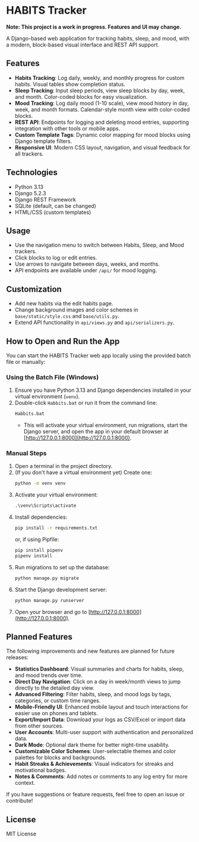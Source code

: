 # HABITS Tracker

**Note: This project is a work in progress. Features and UI may change.**

A Django-based web application for tracking habits, sleep, and mood, with a modern, block-based visual interface and REST API support.

## Features

- **Habits Tracking**: Log daily, weekly, and monthly progress for custom habits. Visual tables show completion status.
- **Sleep Tracking**: Input sleep periods, view sleep blocks by day, week, and month. Color-coded blocks for easy visualization.
- **Mood Tracking**: Log daily mood (1-10 scale), view mood history in day, week, and month formats. Calendar-style month view with color-coded blocks.
- **REST API**: Endpoints for logging and deleting mood entries, supporting integration with other tools or mobile apps.
- **Custom Template Tags**: Dynamic color mapping for mood blocks using Django template filters.
- **Responsive UI**: Modern CSS layout, navigation, and visual feedback for all trackers.

## Technologies

- Python 3.13
- Django 5.2.3
- Django REST Framework
- SQLite (default, can be changed)
- HTML/CSS (custom templates)

## Usage

- Use the navigation menu to switch between Habits, Sleep, and Mood trackers.
- Click blocks to log or edit entries.
- Use arrows to navigate between days, weeks, and months.
- API endpoints are available under `/api/` for mood logging.

## Customization

- Add new habits via the edit habits page.
- Change background images and color schemes in `base/static/style.css` and `base/utils.py`.
- Extend API functionality in `api/views.py` and `api/serializers.py`.

## How to Open and Run the App

You can start the HABITS Tracker web app locally using the provided batch file or manually:

### Using the Batch File (Windows)
1. Ensure you have Python 3.13 and Django dependencies installed in your virtual environment (`venv`).
2. Double-click `Habbits.bat` or run it from the command line:
   ```bat
   Habbits.bat
   ```
   - This will activate your virtual environment, run migrations, start the Django server, and open the app in your default browser at [http://127.0.0.1:8000](http://127.0.0.1:8000).

### Manual Steps
1. Open a terminal in the project directory.
2. (If you don't have a virtual environment yet) Create one:
   ```bat
   python -m venv venv
   ```
3. Activate your virtual environment:
   ```bat
   .\venv\Scripts\activate
   ```
4. Install dependencies:
   ```bat
   pip install -r requirements.txt
   ```
   or, if using Pipfile:
   ```bat
   pip install pipenv
   pipenv install
   ```
5. Run migrations to set up the database:
   ```bat
   python manage.py migrate
   ```
6. Start the Django development server:
   ```bat
   python manage.py runserver
   ```
7. Open your browser and go to [http://127.0.0.1:8000](http://127.0.0.1:8000).


## Planned Features

The following improvements and new features are planned for future releases:

- **Statistics Dashboard**: Visual summaries and charts for habits, sleep, and mood trends over time.
- **Direct Day Navigation**: Click on a day in week/month views to jump directly to the detailed day view.
- **Advanced Filtering**: Filter habits, sleep, and mood logs by tags, categories, or custom time ranges.
- **Mobile-Friendly UI**: Enhanced mobile layout and touch interactions for easier use on phones and tablets.
- **Export/Import Data**: Download your logs as CSV/Excel or import data from other sources.
- **User Accounts**: Multi-user support with authentication and personalized data.
- **Dark Mode**: Optional dark theme for better night-time usability.
- **Customizable Color Schemes**: User-selectable themes and color palettes for blocks and backgrounds.
- **Habit Streaks & Achievements**: Visual indicators for streaks and motivational badges.
- **Notes & Comments**: Add notes or comments to any log entry for more context.

If you have suggestions or feature requests, feel free to open an issue or contribute!

## License

MIT License
